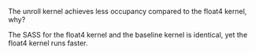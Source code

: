 
The unroll kernel achieves less occupancy compared to the float4 kernel, why?

The SASS for the float4 kernel and the baseline kernel is identical, yet the float4 kernel runs
faster.
